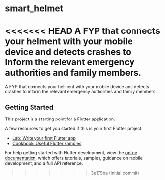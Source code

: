 # smart_helmet
<<<<<<< HEAD
A FYP that connects your helment with your mobile device and detects crashes to inform the relevant emergency authorities and family members.
=======

A FYP that connects your helment with your mobile device and detects crashes to inform the relevant emergency authorities and family members.

## Getting Started

This project is a starting point for a Flutter application.

A few resources to get you started if this is your first Flutter project:

- [Lab: Write your first Flutter app](https://docs.flutter.dev/get-started/codelab)
- [Cookbook: Useful Flutter samples](https://docs.flutter.dev/cookbook)

For help getting started with Flutter development, view the
[online documentation](https://docs.flutter.dev/), which offers tutorials,
samples, guidance on mobile development, and a full API reference.
>>>>>>> 3e179ba (Initial commit)
